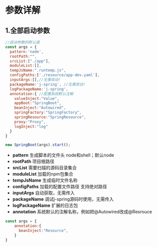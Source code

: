 # 参数详解

## 1.全部启动参数
```js
//启动参数的默认值
const args = {
  pattern:'node',
  rootPath:"",
  srcList:["./app"],
  moduleList:[],
  tempJsName:".runtemp.js",
  configPaths:['./resource/app-dev.yaml'],
  inputArgs:[],//无需改动!
  packageName:'j-spring', //无需改动!
  logPackageName:'j-spring',
  annotation:{ //配置系统默认注解
    valueInject:"Value",
    appBoot:"SpringBoot",
    beanInject:"Autowired",
    springFactory:"SpringFactory",
    springResource:"SpringResource",
    proxy:"Proxy",
    logInject:"log"
  }
}

new SpringBoot(args).start();

```
- **pattern** 生成脚本的文件头 node和shell；默认node
- **rootPath** 项目根路径
- **srcList** 需要扫描的源码目录集合
- **moduleList** 加载的npm包集合
- **tempJsName** 生成临时文件名称
- **configPaths** 加载的配置文件路径 支持绝对路径
- **inputArgs** 自动获取，无需传入
- **packageName** 调试j-spring源码时使用，无需传入
- **logPackageName** 扩展的日志包
- **annotation** 系统默认的注解名称，例如把@Autowired改成@Resrouce
```js
const args = {
    annotation:{
      beanInject:"Resource",
    }
}
```
